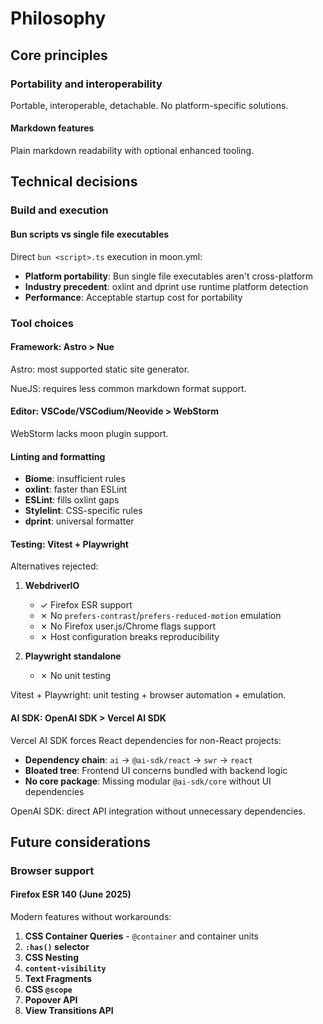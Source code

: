 # Philosophy

## Core principles

### Portability and interoperability

Portable, interoperable, detachable.
No platform-specific solutions.

#### Markdown features

Plain markdown readability with optional enhanced tooling.

## Technical decisions

### Build and execution

#### Bun scripts vs single file executables

Direct `bun <script>.ts` execution in moon.yml:

- **Platform portability**: Bun single file executables aren't cross-platform
- **Industry precedent**: oxlint and dprint use runtime platform detection
- **Performance**: Acceptable startup cost for portability

### Tool choices

#### Framework: Astro > Nue

Astro: most supported static site generator.

NueJS: requires less common markdown format support.

#### Editor: VSCode/VSCodium/Neovide > WebStorm

WebStorm lacks moon plugin support.

#### Linting and formatting

- **Biome**: insufficient rules
- **oxlint**: faster than ESLint
- **ESLint**: fills oxlint gaps
- **Stylelint**: CSS-specific rules
- **dprint**: universal formatter

#### Testing: Vitest + Playwright

Alternatives rejected:

1.  **WebdriverIO**
    - ✓ Firefox ESR support
    - ✗ No `prefers-contrast`/`prefers-reduced-motion` emulation
    - ✗ No Firefox user.js/Chrome flags support
    - ✗ Host configuration breaks reproducibility

2.  **Playwright standalone**
    - ✗ No unit testing

Vitest + Playwright: unit testing + browser automation + emulation.

#### AI SDK: OpenAI SDK > Vercel AI SDK

Vercel AI SDK forces React dependencies for non-React projects:

- **Dependency chain**: `ai` → `@ai-sdk/react` → `swr` → `react`
- **Bloated tree**: Frontend UI concerns bundled with backend logic
- **No core package**: Missing modular `@ai-sdk/core` without UI dependencies

OpenAI SDK: direct API integration without unnecessary dependencies.

## Future considerations

### Browser support

#### Firefox ESR 140 (June 2025)

Modern features without workarounds:

1.  **CSS Container Queries** - `@container` and container units
2.  **`:has()` selector**
3.  **CSS Nesting**
4.  **`content-visibility`**
5.  **Text Fragments**
6.  **CSS `@scope`**
7.  **Popover API**
8.  **View Transitions API**
